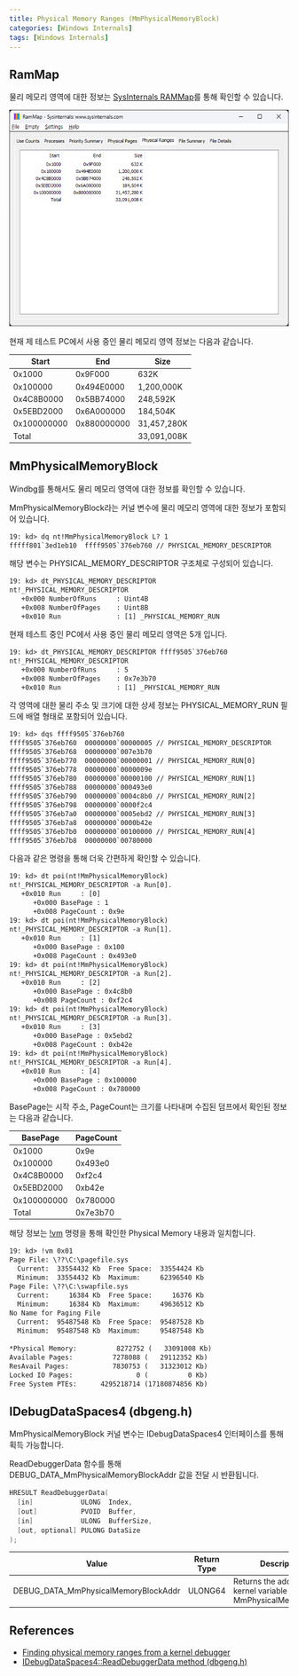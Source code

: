 ```yaml
---
title: Physical Memory Ranges (MmPhysicalMemoryBlock)
categories: [Windows Internals]
tags: [Windows Internals]
---
```


## RamMap
물리 메모리 영역에 대한 정보는 [SysInternals RAMMap](https://learn.microsoft.com/ko-kr/sysinternals/downloads/rammap)를 통해 확인할 수 있습니다.

![](/assets/posts/2024-11-20-MmPhysicalMemoryBlock/1.png)

현재 제 테스트 PC에서 사용 중인 물리 메모리 영역 정보는 다음과 같습니다.

| Start       | End           | Size        |
|-------------|---------------|-------------|
| 0x1000      | 0x9F000       | 632K        |
| 0x100000    | 0x494E0000    | 1,200,000K  |
| 0x4C8B0000  | 0x5BB74000    | 248,592K    |
| 0x5EBD2000  | 0x6A000000    | 184,504K    |
| 0x100000000 | 0x880000000   | 31,457,280K |
| Total       |               | 33,091,008K |

## MmPhysicalMemoryBlock
Windbg를 통해서도 물리 메모리 영역에 대한 정보를 확인할 수 있습니다. 

MmPhysicalMemoryBlock라는 커널 변수에 물리 메모리 영역에 대한 정보가 포함되어 있습니다.
```
19: kd> dq nt!MmPhysicalMemoryBlock L? 1
fffff801`3ed1eb10  ffff9505`376eb760 // PHYSICAL_MEMORY_DESCRIPTOR
```

해당 변수는 PHYSICAL_MEMORY_DESCRIPTOR 구조체로 구성되어 있습니다.
```
19: kd> dt_PHYSICAL_MEMORY_DESCRIPTOR
nt!_PHYSICAL_MEMORY_DESCRIPTOR
   +0x000 NumberOfRuns     : Uint4B
   +0x008 NumberOfPages    : Uint8B
   +0x010 Run              : [1] _PHYSICAL_MEMORY_RUN
```

현재 테스트 중인 PC에서 사용 중인 물리 메모리 영역은 5개 입니다.
```
19: kd> dt_PHYSICAL_MEMORY_DESCRIPTOR ffff9505`376eb760
nt!_PHYSICAL_MEMORY_DESCRIPTOR
   +0x000 NumberOfRuns     : 5
   +0x008 NumberOfPages    : 0x7e3b70
   +0x010 Run              : [1] _PHYSICAL_MEMORY_RUN
```

각 영역에 대한 물리 주소 및 크기에 대한 상세 정보는 PHYSICAL_MEMORY_RUN 필드에 배열 형태로 포함되어 있습니다.
```
19: kd> dqs ffff9505`376eb760
ffff9505`376eb760  00000000`00000005 // PHYSICAL_MEMORY_DESCRIPTOR
ffff9505`376eb768  00000000`007e3b70
ffff9505`376eb770  00000000`00000001 // PHYSICAL_MEMORY_RUN[0]
ffff9505`376eb778  00000000`0000009e
ffff9505`376eb780  00000000`00000100 // PHYSICAL_MEMORY_RUN[1]
ffff9505`376eb788  00000000`000493e0
ffff9505`376eb790  00000000`0004c8b0 // PHYSICAL_MEMORY_RUN[2]
ffff9505`376eb798  00000000`0000f2c4
ffff9505`376eb7a0  00000000`0005ebd2 // PHYSICAL_MEMORY_RUN[3]
ffff9505`376eb7a8  00000000`0000b42e
ffff9505`376eb7b0  00000000`00100000 // PHYSICAL_MEMORY_RUN[4]
ffff9505`376eb7b8  00000000`00780000
```

다음과 같은 명령을 통해 더욱 간편하게 확인할 수 있습니다.
```
19: kd> dt poi(nt!MmPhysicalMemoryBlock)  nt!_PHYSICAL_MEMORY_DESCRIPTOR -a Run[0].
   +0x010 Run     : [0] 
      +0x000 BasePage : 1
      +0x008 PageCount : 0x9e
19: kd> dt poi(nt!MmPhysicalMemoryBlock)  nt!_PHYSICAL_MEMORY_DESCRIPTOR -a Run[1].
   +0x010 Run     : [1] 
      +0x000 BasePage : 0x100
      +0x008 PageCount : 0x493e0
19: kd> dt poi(nt!MmPhysicalMemoryBlock)  nt!_PHYSICAL_MEMORY_DESCRIPTOR -a Run[2].
   +0x010 Run     : [2] 
      +0x000 BasePage : 0x4c8b0
      +0x008 PageCount : 0xf2c4
19: kd> dt poi(nt!MmPhysicalMemoryBlock)  nt!_PHYSICAL_MEMORY_DESCRIPTOR -a Run[3].
   +0x010 Run     : [3] 
      +0x000 BasePage : 0x5ebd2
      +0x008 PageCount : 0xb42e
19: kd> dt poi(nt!MmPhysicalMemoryBlock)  nt!_PHYSICAL_MEMORY_DESCRIPTOR -a Run[4].
   +0x010 Run     : [4] 
      +0x000 BasePage : 0x100000
      +0x008 PageCount : 0x780000
```

BasePage는 시작 주소, PageCount는 크기를 나타내며 수집된 덤프에서 확인된 정보는 다음과 같습니다.

| BasePage    | PageCount   |
|-------------|-------------|
| 0x1000      | 0x9e        |
| 0x100000    | 0x493e0     |
| 0x4C8B0000  | 0xf2c4      |
| 0x5EBD2000  | 0xb42e      |
| 0x100000000 | 0x780000    |
| Total       | 0x7e3b70    |

해당 정보는 [!vm](https://learn.microsoft.com/ko-kr/windows-hardware/drivers/debuggercmds/-vm) 명령을 통해 확인한 Physical Memory 내용과 일치합니다.
```
19: kd> !vm 0x01
Page File: \??\C:\pagefile.sys
  Current:  33554432 Kb  Free Space:  33554424 Kb
  Minimum:  33554432 Kb  Maximum:     62396540 Kb
Page File: \??\C:\swapfile.sys
  Current:     16384 Kb  Free Space:     16376 Kb
  Minimum:     16384 Kb  Maximum:     49636512 Kb
No Name for Paging File
  Current:  95487548 Kb  Free Space:  95487528 Kb
  Minimum:  95487548 Kb  Maximum:     95487548 Kb

*Physical Memory:          8272752 (   33091008 Kb)
Available Pages:          7278088 (   29112352 Kb)
ResAvail Pages:           7830753 (   31323012 Kb)
Locked IO Pages:                0 (          0 Kb)
Free System PTEs:      4295218714 (17180874856 Kb)
```

## IDebugDataSpaces4 (dbgeng.h)
MmPhysicalMemoryBlock 커널 변수는 IDebugDataSpaces4 인터페이스를 통해 획득 가능합니다.

ReadDebuggerData 함수를 통해 DEBUG_DATA_MmPhysicalMemoryBlockAddr 값을 전달 시 반환됩니다.

```cpp
HRESULT ReadDebuggerData(
  [in]            ULONG  Index,
  [out]           PVOID  Buffer,
  [in]            ULONG  BufferSize,
  [out, optional] PULONG DataSize
);
```

| Value                                | Return Type | Description                        |
|--------------------------------------|-------------|------------------------------------|
| DEBUG_DATA_MmPhysicalMemoryBlockAddr | ULONG64     | Returns the address of the kernel variable<br>MmPhysicalMemoryBlock.        |

## References
- [Finding physical memory ranges from a kernel debugger](https://codemachine.com/articles/physical_memory_ranges_in_kernel_debugger.html)
- [IDebugDataSpaces4::ReadDebuggerData method (dbgeng.h)](https://learn.microsoft.com/en-us/windows-hardware/drivers/ddi/dbgeng/nf-dbgeng-idebugdataspaces4-readdebuggerdata)
